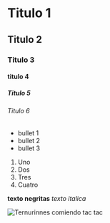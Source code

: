 # Titulo 1
## Titulo 2 
### Titulo 3
#### titulo 4 
##### Titulo 5 
###### Titulo 6 

* bullet 1
* bullet 2
* bullet 3

1. Uno
2. Dos
3. Tres
4. Cuatro


**texto negritas**
_texto italica_


![Ternurinnes comiendo tac tac ](https://pm1.aminoapps.com/7485/acadd72e21d300b17b741f79b1762ec03820e885r1-1024-1064v2_hq.jpg)
